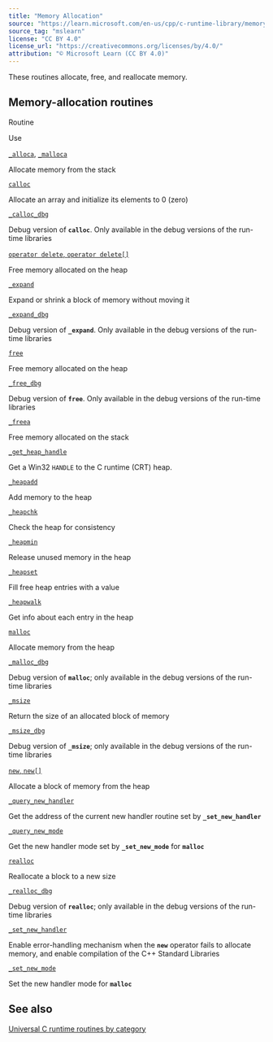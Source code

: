 ```yaml
---
title: "Memory Allocation"
source: "https://learn.microsoft.com/en-us/cpp/c-runtime-library/memory-allocation?view=msvc-170"
source_tag: "mslearn"
license: "CC BY 4.0"
license_url: "https://creativecommons.org/licenses/by/4.0/"
attribution: "© Microsoft Learn (CC BY 4.0)"
---
```

These routines allocate, free, and reallocate memory.

## Memory-allocation routines

Routine

Use

[`_alloca`](https://learn.microsoft.com/en-us/cpp/c-runtime-library/reference/alloca?view=msvc-170), [`_malloca`](https://learn.microsoft.com/en-us/cpp/c-runtime-library/reference/malloca?view=msvc-170)

Allocate memory from the stack

[`calloc`](https://learn.microsoft.com/en-us/cpp/c-runtime-library/reference/calloc?view=msvc-170)

Allocate an array and initialize its elements to 0 (zero)

[`_calloc_dbg`](https://learn.microsoft.com/en-us/cpp/c-runtime-library/reference/calloc-dbg?view=msvc-170)

Debug version of **`calloc`**. Only available in the debug versions of the run-time libraries

[`operator delete`, `operator delete[]`](https://learn.microsoft.com/en-us/cpp/c-runtime-library/delete-operator-crt?view=msvc-170)

Free memory allocated on the heap

[`_expand`](https://learn.microsoft.com/en-us/cpp/c-runtime-library/reference/expand?view=msvc-170)

Expand or shrink a block of memory without moving it

[`_expand_dbg`](https://learn.microsoft.com/en-us/cpp/c-runtime-library/reference/expand-dbg?view=msvc-170)

Debug version of **`_expand`**. Only available in the debug versions of the run-time libraries

[`free`](https://learn.microsoft.com/en-us/cpp/c-runtime-library/reference/free?view=msvc-170)

Free memory allocated on the heap

[`_free_dbg`](https://learn.microsoft.com/en-us/cpp/c-runtime-library/reference/free-dbg?view=msvc-170)

Debug version of **`free`**. Only available in the debug versions of the run-time libraries

[`_freea`](https://learn.microsoft.com/en-us/cpp/c-runtime-library/reference/freea?view=msvc-170)

Free memory allocated on the stack

[`_get_heap_handle`](https://learn.microsoft.com/en-us/cpp/c-runtime-library/reference/get-heap-handle?view=msvc-170)

Get a Win32 `HANDLE` to the C runtime (CRT) heap.

[`_heapadd`](https://learn.microsoft.com/en-us/cpp/c-runtime-library/heapadd?view=msvc-170)

Add memory to the heap

[`_heapchk`](https://learn.microsoft.com/en-us/cpp/c-runtime-library/reference/heapchk?view=msvc-170)

Check the heap for consistency

[`_heapmin`](https://learn.microsoft.com/en-us/cpp/c-runtime-library/reference/heapmin?view=msvc-170)

Release unused memory in the heap

[`_heapset`](https://learn.microsoft.com/en-us/cpp/c-runtime-library/heapset?view=msvc-170)

Fill free heap entries with a value

[`_heapwalk`](https://learn.microsoft.com/en-us/cpp/c-runtime-library/reference/heapwalk?view=msvc-170)

Get info about each entry in the heap

[`malloc`](https://learn.microsoft.com/en-us/cpp/c-runtime-library/reference/malloc?view=msvc-170)

Allocate memory from the heap

[`_malloc_dbg`](https://learn.microsoft.com/en-us/cpp/c-runtime-library/reference/malloc-dbg?view=msvc-170)

Debug version of **`malloc`**; only available in the debug versions of the run-time libraries

[`_msize`](https://learn.microsoft.com/en-us/cpp/c-runtime-library/reference/msize?view=msvc-170)

Return the size of an allocated block of memory

[`_msize_dbg`](https://learn.microsoft.com/en-us/cpp/c-runtime-library/reference/msize-dbg?view=msvc-170)

Debug version of **`_msize`**; only available in the debug versions of the run-time libraries

[`new`, `new[]`](https://learn.microsoft.com/en-us/cpp/c-runtime-library/new-operator-crt?view=msvc-170)

Allocate a block of memory from the heap

[`_query_new_handler`](https://learn.microsoft.com/en-us/cpp/c-runtime-library/reference/query-new-handler?view=msvc-170)

Get the address of the current new handler routine set by **`_set_new_handler`**

[`_query_new_mode`](https://learn.microsoft.com/en-us/cpp/c-runtime-library/reference/query-new-mode?view=msvc-170)

Get the new handler mode set by **`_set_new_mode`** for **`malloc`**

[`realloc`](https://learn.microsoft.com/en-us/cpp/c-runtime-library/reference/realloc?view=msvc-170)

Reallocate a block to a new size

[`_realloc_dbg`](https://learn.microsoft.com/en-us/cpp/c-runtime-library/reference/realloc-dbg?view=msvc-170)

Debug version of **`realloc`**; only available in the debug versions of the run-time libraries

[`_set_new_handler`](https://learn.microsoft.com/en-us/cpp/c-runtime-library/reference/set-new-handler?view=msvc-170)

Enable error-handling mechanism when the **`new`** operator fails to allocate memory, and enable compilation of the C++ Standard Libraries

[`_set_new_mode`](https://learn.microsoft.com/en-us/cpp/c-runtime-library/reference/set-new-mode?view=msvc-170)

Set the new handler mode for **`malloc`**

## See also

[Universal C runtime routines by category](https://learn.microsoft.com/en-us/cpp/c-runtime-library/run-time-routines-by-category?view=msvc-170)